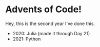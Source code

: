 # Advents of Code!

Hey, this is the second year I've done this.

- 2020: Julia (made it through Day 21)
- 2021: Python
